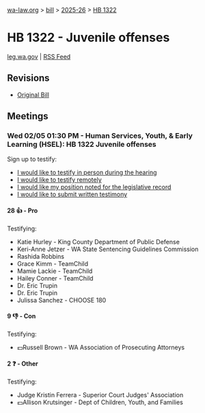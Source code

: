 [wa-law.org](/) > [bill](/bill/) > [2025-26](/bill/2025-26/) > [HB 1322](/bill/2025-26/hb/1322/)

# HB 1322 - Juvenile offenses
[leg.wa.gov](https://app.leg.wa.gov/billsummary?BillNumber=1322&Year=2025&Initiative=false) | [RSS Feed](./rss.xml)

## Revisions
* [Original Bill](1/)

## Meetings
### Wed 02/05 01:30 PM - Human Services, Youth, & Early Learning (HSEL): HB 1322 Juvenile offenses
Sign up to testify:
* [I would like to testify in person during the hearing](https://app.leg.wa.gov/csi/Testifier/Add?chamber=House&mId=32661&aId=162534&caId=25396&tId=1)
* [I would like to testify remotely](https://app.leg.wa.gov/csi/Testifier/Add?chamber=House&mId=32661&aId=162534&caId=25396&tId=2)
* [I would like my position noted for the legislative record](https://app.leg.wa.gov/csi/Testifier/Add?chamber=House&mId=32661&aId=162534&caId=25396&tId=3)
* [I would like to submit written testimony](https://app.leg.wa.gov/csi/Testifier/Add?chamber=House&mId=32661&aId=162534&caId=25396&tId=4)

#### 28 👍 - Pro
Testifying:
* Katie Hurley - King County Department of Public Defense
* Keri-Anne Jetzer - WA State Sentencing Guidelines Commission
* Rashida Robbins
* Grace Kimm - TeamChild
* Mamie Lackie - TeamChild
* Hailey Conner - TeamChild
* Dr. Eric Trupin
* Dr. Eric Trupin
* Julissa Sanchez - CHOOSE 180

#### 9 👎 - Con
Testifying:
* 💵Russell Brown - WA Association of Prosecuting Attorneys

#### 2 ❓ - Other
Testifying:
* Judge Kristin Ferrera - Superior Court Judges' Association
* 💵Allison Krutsinger - Dept of Children, Youth, and Families
